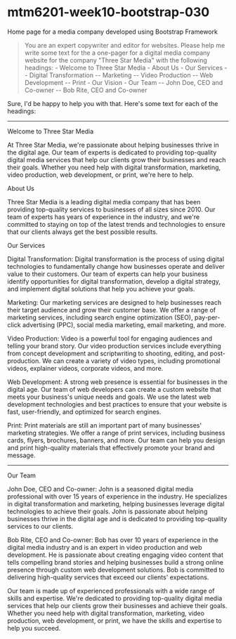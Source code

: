 # mtm6201-week10-bootstrap-030
Home page for a media company developed using Bootstrap Framework


> You are an expert copywriter and editor for websites. Please help me write some text for the a one-pager for a digital media company website for the company "Three Star Media" with the following headings: - Welcome to Three Star Media - About Us - Our Services -- Digital Transformation -- Marketing -- Video Production -- Web Development -- Print - Our Vision - Our Team -- John Doe, CEO and Co-owner -- Bob Rite, CEO and Co-owner

Sure, I'd be happy to help you with that. Here's some text for each of the headings:

---

Welcome to Three Star Media

At Three Star Media, we're passionate about helping businesses thrive in the digital age. Our team of experts is dedicated to providing top-quality digital media services that help our clients grow their businesses and reach their goals. Whether you need help with digital transformation, marketing, video production, web development, or print, we're here to help.

About Us

Three Star Media is a leading digital media company that has been providing top-quality services to businesses of all sizes since 2010. Our team of experts has years of experience in the industry, and we're committed to staying on top of the latest trends and technologies to ensure that our clients always get the best possible results.

Our Services

Digital Transformation: Digital transformation is the process of using digital technologies to fundamentally change how businesses operate and deliver value to their customers. Our team of experts can help your business identify opportunities for digital transformation, develop a digital strategy, and implement digital solutions that help you achieve your goals.

Marketing: Our marketing services are designed to help businesses reach their target audience and grow their customer base. We offer a range of marketing services, including search engine optimization (SEO), pay-per-click advertising (PPC), social media marketing, email marketing, and more.

Video Production: Video is a powerful tool for engaging audiences and telling your brand story. Our video production services include everything from concept development and scriptwriting to shooting, editing, and post-production. We can create a variety of video types, including promotional videos, explainer videos, corporate videos, and more.

Web Development: A strong web presence is essential for businesses in the digital age. Our team of web developers can create a custom website that meets your business's unique needs and goals. We use the latest web development technologies and best practices to ensure that your website is fast, user-friendly, and optimized for search engines.

Print: Print materials are still an important part of many businesses' marketing strategies. We offer a range of print services, including business cards, flyers, brochures, banners, and more. Our team can help you design and print high-quality materials that effectively promote your brand and message.

---

Our Team

John Doe, CEO and Co-owner: John is a seasoned digital media professional with over 15 years of experience in the industry. He specializes in digital transformation and marketing, helping businesses leverage digital technologies to achieve their goals. John is passionate about helping businesses thrive in the digital age and is dedicated to providing top-quality services to our clients.

Bob Rite, CEO and Co-owner: Bob has over 10 years of experience in the digital media industry and is an expert in video production and web development. He is passionate about creating engaging video content that tells compelling brand stories and helping businesses build a strong online presence through custom web development solutions. Bob is committed to delivering high-quality services that exceed our clients' expectations.

Our team is made up of experienced professionals with a wide range of skills and expertise. We're dedicated to providing top-quality digital media services that help our clients grow their businesses and achieve their goals. Whether you need help with digital transformation, marketing, video production, web development, or print, we have the skills and expertise to help you succeed.